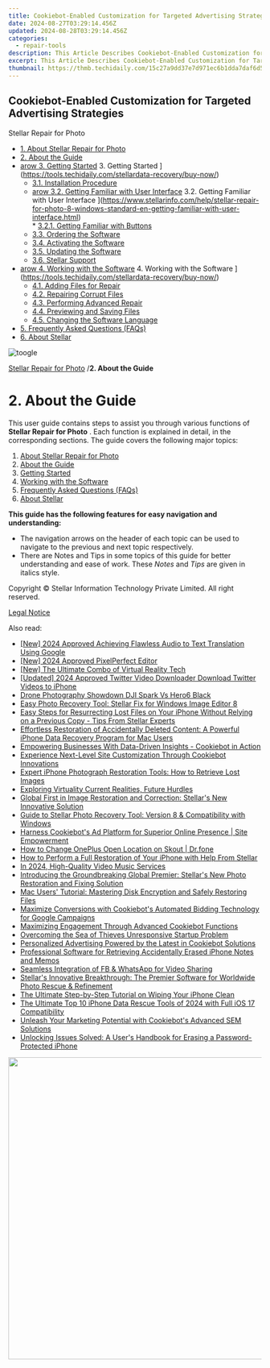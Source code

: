```yaml
---
title: Cookiebot-Enabled Customization for Targeted Advertising Strategies
date: 2024-08-27T03:29:14.456Z
updated: 2024-08-28T03:29:14.456Z
categories:
  - repair-tools
description: This Article Describes Cookiebot-Enabled Customization for Targeted Advertising Strategies
excerpt: This Article Describes Cookiebot-Enabled Customization for Targeted Advertising Strategies
thumbnail: https://thmb.techidaily.com/15c27a9dd37e7d971ec6b1dda7daf6d5203783d6fa46bb3c8b563de8f86481fa.jpg
---
```


## Cookiebot-Enabled Customization for Targeted Advertising Strategies

Stellar Repair for Photo

* [1. About Stellar Repair for Photo](https://tools.techidaily.com/stellardata-recovery/buy-now/)
* [2. About the Guide](https://tools.techidaily.com/stellardata-recovery/buy-now/)
* [arow 3. Getting Started](https://www.stellarinfo.com/help/public/frontEnd/onlinehelp/images/arow.png) 3\. Getting Started ](https://tools.techidaily.com/stellardata-recovery/buy-now/)  
  * [3.1. Installation Procedure](https://tools.techidaily.com/stellardata-recovery/buy-now/)  
  * [arow 3.2. Getting Familiar with User Interface](https://www.stellarinfo.com/help/public/frontEnd/onlinehelp/images/arow.png) 3.2\. Getting Familiar with User Interface ](https://www.stellarinfo.com/help/stellar-repair-for-photo-8-windows-standard-en-getting-familiar-with-user-interface.html)  
         * [3.2.1. Getting Familiar with Buttons](https://tools.techidaily.com/stellardata-recovery/buy-now/)  
  * [3.3. Ordering the Software](https://tools.techidaily.com/stellardata-recovery/buy-now/)  
  * [3.4. Activating the Software](https://tools.techidaily.com/stellardata-recovery/buy-now/)  
  * [3.5. Updating the Software](https://tools.techidaily.com/stellardata-recovery/buy-now/)  
  * [3.6. Stellar Support](https://tools.techidaily.com/stellardata-recovery/buy-now/)
* [arow 4. Working with the Software](https://www.stellarinfo.com/help/public/frontEnd/onlinehelp/images/arow.png) 4\. Working with the Software ](https://tools.techidaily.com/stellardata-recovery/buy-now/)  
  * [4.1. Adding Files for Repair](https://tools.techidaily.com/stellardata-recovery/buy-now/)  
  * [4.2. Repairing Corrupt Files](https://tools.techidaily.com/stellardata-recovery/buy-now/)  
  * [4.3. Performing Advanced Repair](https://tools.techidaily.com/stellardata-recovery/buy-now/)  
  * [4.4. Previewing and Saving Files](https://tools.techidaily.com/stellardata-recovery/buy-now/)  
  * [4.5. Changing the Software Language](https://tools.techidaily.com/stellardata-recovery/buy-now/)
* [5. Frequently Asked Questions (FAQs)](https://www.stellarinfo.com/help/stellar-repair-for-photo-8-windows-standard-en-frequently-asked-questions-faqs-.html)
* [6. About Stellar](https://tools.techidaily.com/stellardata-recovery/buy-now/)

![toogle](https://www.stellarinfo.com/help/public/frontEnd/onlinehelp/images/toogle.png)

[Stellar Repair for Photo](https://tools.techidaily.com/stellardata-recovery/buy-now/) /**2\. About the Guide**

# **2\. About the Guide**

 This user guide contains steps to assist you through various functions of **Stellar Repair for Photo** . Each function is explained in detail, in the corresponding sections. The guide covers the following major topics:

1. [About Stellar Repair for Photo](https://tools.techidaily.com/stellardata-recovery/buy-now/)
2. [About the Guide](https://tools.techidaily.com/stellardata-recovery/buy-now/)
3. [Getting Started](https://tools.techidaily.com/stellardata-recovery/buy-now/)
4. [Working with the Software](https://tools.techidaily.com/stellardata-recovery/buy-now/)
5. [Frequently Asked Questions (FAQs)](https://www.stellarinfo.com/help/stellar-repair-for-photo-8-windows-standard-en-frequently-asked-questions-faqs-.html)
6. [About Stellar](https://tools.techidaily.com/stellardata-recovery/buy-now/)

 **This guide has the following features for easy navigation and understanding:**

* The navigation arrows on the header of each topic can be used to navigate to the previous and next topic respectively.
* There are Notes and Tips in some topics of this guide for better understanding and ease of work. These _Notes_ and _Tips_ are given in italics style.

 Copyright © Stellar Information Technology Private Limited. All right reserved.

[Legal Notice](https://tools.techidaily.com/stellardata-recovery/buy-now/)

<ins class="adsbygoogle"
     style="display:block"
     data-ad-format="autorelaxed"
     data-ad-client="ca-pub-7571918770474297"
     data-ad-slot="1223367746"></ins>



<ins class="adsbygoogle"
     style="display:block"
     data-ad-client="ca-pub-7571918770474297"
     data-ad-slot="8358498916"
     data-ad-format="auto"
     data-full-width-responsive="true"></ins>

<span class="atpl-alsoreadstyle">Also read:</span>
<div><ul>
<li><a href="https://screen-mirroring-recording.techidaily.com/new-2024-approved-achieving-flawless-audio-to-text-translation-using-google/"><u>[New] 2024 Approved  Achieving Flawless Audio to Text Translation Using Google</u></a></li>
<li><a href="https://youtube-webster.techidaily.com/024-approved-pixelperfect-editor/"><u>[New] 2024 Approved  PixelPerfect Editor</u></a></li>
<li><a href="https://some-tips.techidaily.com/new-the-ultimate-combo-of-virtual-reality-tech/"><u>[New] The Ultimate Combo of Virtual Reality Tech</u></a></li>
<li><a href="https://twitter-videos.techidaily.com/updated-2024-approved-twitter-video-downloader-download-twitter-videos-to-iphone/"><u>[Updated] 2024 Approved  Twitter Video Downloader  Download Twitter Videos to iPhone</u></a></li>
<li><a href="https://extra-information.techidaily.com/drone-photography-showdown-dji-spark-vs-hero6-black/"><u>Drone Photography Showdown  DJI Spark Vs Hero6 Black</u></a></li>
<li><a href="https://data-safeguard.techidaily.com/easy-photo-recovery-tool-stellar-fix-for-windows-image-editor-8/"><u>Easy Photo Recovery Tool: Stellar Fix for Windows Image Editor 8</u></a></li>
<li><a href="https://data-safeguard.techidaily.com/easy-steps-for-resurrecting-lost-files-on-your-iphone-without-relying-on-a-previous-copy-tips-from-stellar-experts/"><u>Easy Steps for Resurrecting Lost Files on Your iPhone Without Relying on a Previous Copy - Tips From Stellar Experts</u></a></li>
<li><a href="https://data-safeguard.techidaily.com/effortless-restoration-of-accidentally-deleted-content-a-powerful-iphone-data-recovery-program-for-mac-users/"><u>Effortless Restoration of Accidentally Deleted Content: A Powerful iPhone Data Recovery Program for Mac Users</u></a></li>
<li><a href="https://data-safeguard.techidaily.com/empowering-businesses-with-data-driven-insights-cookiebot-in-action/"><u>Empowering Businesses With Data-Driven Insights - Cookiebot in Action</u></a></li>
<li><a href="https://data-safeguard.techidaily.com/experience-next-level-site-customization-through-cookiebot-innovations/"><u>Experience Next-Level Site Customization Through Cookiebot Innovations</u></a></li>
<li><a href="https://data-safeguard.techidaily.com/expert-iphone-photograph-restoration-tools-how-to-retrieve-lost-images/"><u>Expert iPhone Photograph Restoration Tools: How to Retrieve Lost Images</u></a></li>
<li><a href="https://extra-hints.techidaily.com/exploring-virtuality-current-realities-future-hurdles/"><u>Exploring Virtuality  Current Realities, Future Hurdles</u></a></li>
<li><a href="https://data-safeguard.techidaily.com/global-first-in-image-restoration-and-correction-stellars-new-innovative-solution/"><u>Global First in Image Restoration and Correction: Stellar's New Innovative Solution</u></a></li>
<li><a href="https://data-safeguard.techidaily.com/guide-to-stellar-photo-recovery-tool-version-8-and-compatibility-with-windows/"><u>Guide to Stellar Photo Recovery Tool: Version 8 & Compatibility with Windows</u></a></li>
<li><a href="https://data-safeguard.techidaily.com/harness-cookiebots-ad-platform-for-superior-online-presence-site-empowerment/"><u>Harness Cookiebot's Ad Platform for Superior Online Presence | Site Empowerment</u></a></li>
<li><a href="https://location-social.techidaily.com/how-to-change-oneplus-open-location-on-skout-drfone-by-drfone-virtual-android/"><u>How to Change OnePlus Open Location on Skout | Dr.fone</u></a></li>
<li><a href="https://data-safeguard.techidaily.com/how-to-perform-a-full-restoration-of-your-iphone-with-help-from-stellar/"><u>How to Perform a Full Restoration of Your iPhone with Help From Stellar</u></a></li>
<li><a href="https://fox-links.techidaily.com/in-2024-high-quality-video-music-services/"><u>In 2024, High-Quality Video Music Services</u></a></li>
<li><a href="https://data-safeguard.techidaily.com/introducing-the-groundbreaking-global-premier-stellars-new-photo-restoration-and-fixing-solution/"><u>Introducing the Groundbreaking Global Premier: Stellar's New Photo Restoration and Fixing Solution</u></a></li>
<li><a href="https://data-safeguard.techidaily.com/mac-users-tutorial-mastering-disk-encryption-and-safely-restoring-files/"><u>Mac Users' Tutorial: Mastering Disk Encryption and Safely Restoring Files</u></a></li>
<li><a href="https://data-safeguard.techidaily.com/maximize-conversions-with-cookiebots-automated-bidding-technology-for-google-campaigns/"><u>Maximize Conversions with Cookiebot's Automated Bidding Technology for Google Campaigns</u></a></li>
<li><a href="https://data-safeguard.techidaily.com/maximizing-engagement-through-advanced-cookiebot-functions/"><u>Maximizing Engagement Through Advanced Cookiebot Functions</u></a></li>
<li><a href="https://win-able.techidaily.com/overcoming-the-sea-of-thieves-unresponsive-startup-problem/"><u>Overcoming the Sea of Thieves Unresponsive Startup Problem</u></a></li>
<li><a href="https://data-safeguard.techidaily.com/personalized-advertising-powered-by-the-latest-in-cookiebot-solutions/"><u>Personalized Advertising Powered by the Latest in Cookiebot Solutions</u></a></li>
<li><a href="https://data-safeguard.techidaily.com/professional-software-for-retrieving-accidentally-erased-iphone-notes-and-memos/"><u>Professional Software for Retrieving Accidentally Erased iPhone Notes and Memos</u></a></li>
<li><a href="https://facebook-video-content.techidaily.com/seamless-integration-of-fb-and-whatsapp-for-video-sharing/"><u>Seamless Integration of FB & WhatsApp for Video Sharing</u></a></li>
<li><a href="https://data-safeguard.techidaily.com/stellars-innovative-breakthrough-the-premier-software-for-worldwide-photo-rescue-and-refinement/"><u>Stellar's Innovative Breakthrough: The Premier Software for Worldwide Photo Rescue & Refinement</u></a></li>
<li><a href="https://data-safeguard.techidaily.com/the-ultimate-step-by-step-tutorial-on-wiping-your-iphone-clean/"><u>The Ultimate Step-by-Step Tutorial on Wiping Your iPhone Clean</u></a></li>
<li><a href="https://data-safeguard.techidaily.com/the-ultimate-top-10-iphone-data-rescue-tools-of-2024-with-full-ios-17-compatibility/"><u>The Ultimate Top 10 iPhone Data Rescue Tools of 2024 with Full iOS 17 Compatibility</u></a></li>
<li><a href="https://data-safeguard.techidaily.com/unleash-your-marketing-potential-with-cookiebots-advanced-sem-solutions/"><u>Unleash Your Marketing Potential with Cookiebot's Advanced SEM Solutions</u></a></li>
<li><a href="https://data-safeguard.techidaily.com/unlocking-issues-solved-a-users-handbook-for-erasing-a-password-protected-iphone/"><u>Unlocking Issues Solved: A User's Handbook for Erasing a Password-Protected iPhone</u></a></li>
</ul></div>

<!-- affiliate ads begin -->
<a href="https://appsumo.8odi.net/c/5597632/2082529/7443" target="_top" id="2082529"><img src="//a.impactradius-go.com/display-ad/7443-2082529" border="0" alt="" width="1200" height="600"/></a><img height="0" width="0" src="https://appsumo.8odi.net/i/5597632/2082529/7443" style="position:absolute;visibility:hidden;" border="0" />
<!-- affiliate ads end -->